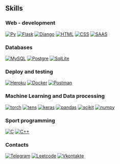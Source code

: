 <!--
### Hi there 👀👀👀
[![Typing SVG](https://readme-typing-svg.herokuapp.com?lines=%F0%9F%98%8E%F0%9F%98%8E%F0%9F%98%8EMARIKLOLIK+GITHUB18---%F0%9F%A4%91%F0%9F%A4%91%F0%9F%A4%91)](https://git.io/typing-svg)
-->

## Skills
### Web - development
[![Py](https://img.shields.io/badge/Python-3776AB?style=for-the-badge&logo=python&logoColor=white)](https://github.com/mariklolik)
[![Flask](https://img.shields.io/badge/Flask-000000?style=for-the-badge&logo=flask&logoColor=white)](https://github.com/mariklolik)
[![Django](https://img.shields.io/badge/Django-092E20?style=for-the-badge&logo=django&logoColor=white)](https://github.com/mariklolik)
[![HTML](https://img.shields.io/badge/HTML-239120?style=for-the-badge&logo=html5&logoColor=white)](https://github.com/mariklolik)
[![CSS](https://img.shields.io/badge/CSS-239120?&style=for-the-badge&logo=css3&logoColor=white)](https://github.com/mariklolik)
[![SAAS](https://img.shields.io/badge/Sass-CC6699?style=for-the-badge&logo=sass&logoColor=white)](https://github.com/mariklolik)

###  Databases
[![MySQL](https://img.shields.io/badge/MySQL-00000F?style=for-the-badge&logo=mysql&logoColor=white)](https://github.com/mariklolik)
[![Postgre](https://img.shields.io/badge/PostgreSQL-316192?style=for-the-badge&logo=postgresql&logoColor=white)](https://github.com/mariklolik)
[![SqlLite](https://img.shields.io/badge/SQLite-07405E?style=for-the-badge&logo=sqlite&logoColor=white)](https://github.com/mariklolik)

### Deploy and testing
[![Heroku](https://img.shields.io/badge/Heroku-430098?style=for-the-badge&logo=heroku&logoColor=white)](https://github.com/mariklolik)
[![Docker](https://img.shields.io/badge/Docker-2CA5E0?style=for-the-badge&logo=docker&logoColor=white)](https://github.com/mariklolik)
[![Postman](https://img.shields.io/badge/Postman-FF6C37?style=for-the-badge&logo=Postman&logoColor=white)](https://github.com/mariklolik)

### Machine Learning and Data processing
[![torch](https://img.shields.io/badge/PyTorch-EE4C2C?style=for-the-badge&logo=PyTorch&logoColor=white)](https://github.com/mariklolik)
[![tens](https://img.shields.io/badge/TensorFlow-FF6F00?style=for-the-badge&logo=tensorflow&logoColor=white)](https://github.com/mariklolik)
[![keras](https://img.shields.io/badge/Keras-D00000?style=for-the-badge&logo=Keras&logoColor=white)](https://github.com/mariklolik)
[![pandas](https://img.shields.io/badge/Pandas-2C2D72?style=for-the-badge&logo=pandas&logoColor=white)](https://github.com/mariklolik)
[![scikit](https://img.shields.io/badge/scikit_learn-F7931E?style=for-the-badge&logo=scikit-learn&logoColor=white)](https://github.com/mariklolik)
[![numpy](https://img.shields.io/badge/Numpy-777BB4?style=for-the-badge&logo=numpy&logoColor=white)](https://github.com/mariklolik)

### Sport programming
[![C](https://img.shields.io/badge/C-00599C?style=for-the-badge&logo=c&logoColor=white)](https://github.com/mariklolik)
[![C++](https://img.shields.io/badge/C%2B%2B-00599C?style=for-the-badge&logo=c%2B%2B&logoColor=white)](https://github.com/mariklolik)

### Contacts
[![Telegram](https://img.shields.io/badge/telegram-1f272e?style=plastic&logo=telegram)](https://t.me/mariklolik)
[![Leetcode](https://img.shields.io/badge/-LeetCode-FFA116?style=for-the-badge&logo=LeetCode&logoColor=black)](https://leetcode.com/marshelo44/)
[![Vkontakte](https://img.shields.io/badge/вконтакте-%232E87FB.svg?&style=plastic&logo=vk&logoColor=white)](https://vk.com/m.kashirsky)

<!--
[![Top Langs](https://github-readme-stats.vercel.app/api/top-langs/?username=mariklolik)](https://github.com/anuraghazra/github-readme-stats)
--!>
